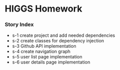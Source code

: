 # HIGGS Homework

### Story Index
* s-1 create project and add needed dependencies
* s-2 create classes for dependency injection
* s-3 Github API implementation
* s-4 create navigation graph
* s-5 user list page implementation
* s-6 user details page implementation
